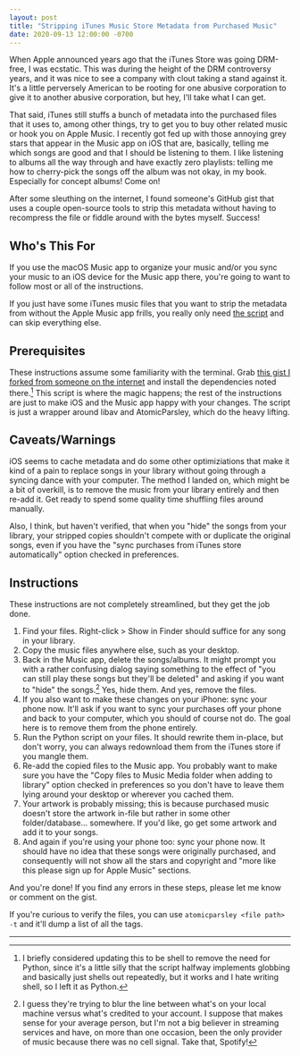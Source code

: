 ```yaml
---
layout: post
title: "Stripping iTunes Music Store Metadata from Purchased Music"
date: 2020-09-13 12:00:00 -0700
---
```


When Apple announced years ago that the iTunes Store was going DRM-free, I was ecstatic. This was during the height of the DRM controversy years, and it was nice to see a company with clout taking a stand against it. It's a little perversely American to be rooting for one abusive corporation to give it to another abusive corporation, but hey, I'll take what I can get.

That said, iTunes still stuffs a bunch of metadata into the purchased files that it uses to, among other things, try to get you to buy other related music or hook you on Apple Music. I recently got fed up with those annoying grey stars that appear in the Music app on iOS that are, basically, telling me which songs are good and that I should be listening to them. I like listening to albums all the way through and have exactly zero playlists: telling me how to cherry-pick the songs off the album was not okay, in my book. Especially for concept albums! Come on!

After some sleuthing on the internet, I found someone's GitHub gist that uses a couple open-source tools to strip this metadata without having to recompress the file or fiddle around with the bytes myself. Success!

## Who's This For

If you use the macOS Music app to organize your music and/or you sync your music to an iOS device for the Music app there, you're going to want to follow most or all of the instructions.

If you just have some iTunes music files that you want to strip the metadata from without the Apple Music app frills, you really only need [the script](https://gist.github.com/seansfkelley/69743345339520e75016e010a894ade7) and can skip everything else.

## Prerequisites

These instructions assume some familiarity with the terminal. Grab [this gist I forked from someone on the internet](https://gist.github.com/seansfkelley/69743345339520e75016e010a894ade7) and install the dependencies noted there.[^1] This script is where the magic happens; the rest of the instructions are just to make iOS and the Music app happy with your changes. The script is just a wrapper around libav and AtomicParsley, which do the heavy lifting.

## Caveats/Warnings

iOS seems to cache metadata and do some other optimiziations that make it kind of a pain to replace songs in your library without going through a syncing dance with your computer. The method I landed on, which might be a bit of overkill, is to remove the music from your library entirely and then re-add it. Get ready to spend some quality time shuffling files around manually.

Also, I think, but haven't verified, that when you "hide" the songs from your library, your stripped copies shouldn't compete with or duplicate the original songs, even if you have the "sync purchases from iTunes store automatically" option checked in preferences.

## Instructions

These instructions are not completely streamlined, but they get the job done.

1. Find your files. Right-click > Show in Finder should suffice for any song in your library.
2. Copy the music files anywhere else, such as your desktop.
3. Back in the Music app, delete the songs/albums. It might prompt you with a rather confusing dialog saying something to the effect of "you can still play these songs but they'll be deleted" and asking if you want to "hide" the songs.[^2] Yes, hide them. And yes, remove the files.
4. If you also want to make these changes on your iPhone: sync your phone now. It'll ask if you want to sync your purchases off your phone and back to your computer, which you should of course not do. The goal here is to remove them from the phone entirely.
5. Run the Python script on your files. It should rewrite them in-place, but don't worry, you can always redownload them from the iTunes store if you mangle them.
6. Re-add the copied files to the Music app. You probably want to make sure you have the "Copy files to Music Media folder when adding to library" option checked in preferences so you don't have to leave them lying around your desktop or wherever you cached them.
7. Your artwork is probably missing; this is because purchased music doesn't store the artwork in-file but rather in some other folder/database... somewhere. If you'd like, go get some artwork and add it to your songs.
8. And again if you're using your phone too: sync your phone now. It should have no idea that these songs were originally purchased, and consequently will not show all the stars and copyright and "more like this please sign up for Apple Music" sections.

And you're done! If you find any errors in these steps, please let me know or comment on the gist.

If you're curious to verify the files, you can use `atomicparsley <file path> -t` and it'll dump a list of all the tags.

-------------------------------------------------------------------------------

[^1]: I briefly considered updating this to be shell to remove the need for Python, since it's a little silly that the script halfway implements globbing and basically just shells out repeatedly, but it works and I hate writing shell, so I left it as Python.
[^2]: I guess they're trying to blur the line between what's on your local machine versus what's credited to your account. I suppose that makes sense for your average person, but I'm not a big believer in streaming services and have, on more than one occasion, been the only provider of music because there was no cell signal. Take that, Spotify!
